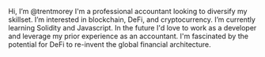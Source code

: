 Hi, I’m @trentmorey
I'm a professional accountant looking to diversify my skillset.
I’m interested in blockchain, DeFi, and cryptocurrency.
I’m currently learning Solidity and Javascript.
In the future I'd love to work as a developer and leverage my prior experience as an accountant. I'm fascinated by the potential for DeFi to re-invent the global financial architecture.
